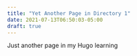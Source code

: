 ```yaml
---
title: "Yet Another Page in Directory 1"
date: 2021-07-13T06:50:03-05:00
draft: true
---
```

Just another page in my Hugo learning
